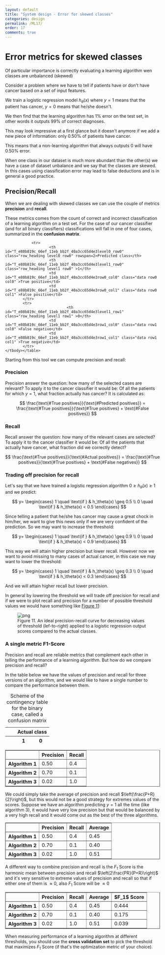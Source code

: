 ```yaml
---
layout: default
title: "System design - Error for skewed classes"
categories: design
permalink: /ML17/
order: 17
comments: true
---
```


# Error metrics for skewed classes
Of particular importance is correctly evaluating a learning algorithm wen classes are unbalanced (skewed)

Consider a problem where we have to tell if patients have or don't have cancer based on a set of input features.

We train a logistic regression model $h_\theta(x)$ where $y=1$ means that the patient has cancer, $y=0$ means that he/she doesn't.

We then find that the learning algorithm has $1\%$ error on the test set, in other words it outputs $99\%$ of correct diagnoses.

This may look impressive at a first glance but it doesn't anymore if we add a new piece of information: only $0.50\%$ of patients have cancer.

This means that a non-learning algorithm that always outputs $0$ will have $0.50\%$ error.

When one class in our dataset is much more abundant than the other(s) we have a case of dataset unbalance and we say that the classes are skewed. In this cases using classification error may lead to false deductions and is in general a good practice.

## Precision/Recall
When we are dealing with skewed classes we can use the couple of metrics **precision** and **recall**.

These metrics comes from the count of correct and incorrect classification of a learning algorithm on a test set. For the case of our cancer classifier (and for all binary classifiers) classifications will fall in one of four cases, summarized in the **confusion matrix**.




<style  type="text/css" >
</style><table id="T_e80b819c_66ef_11eb_bb2f_40a3cc65d4e3" ><caption>Scheme of the contingency table for the binary case, called a confusion matrix</caption><thead>    <tr>        <th class="blank" ></th>        <th class="blank level0" ></th>        <th class="col_heading level0 col0" colspan=2>Actual class</th>    </tr>    <tr>        <th class="blank" ></th>        <th class="blank level1" ></th>        <th class="col_heading level1 col0" >1</th>        <th class="col_heading level1 col1" >0</th>    </tr></thead><tbody>
                <tr>
                        <th id="T_e80b819c_66ef_11eb_bb2f_40a3cc65d4e3level0_row0" class="row_heading level0 row0" rowspan=2>Predicted class</th>
                        <th id="T_e80b819c_66ef_11eb_bb2f_40a3cc65d4e3level1_row0" class="row_heading level1 row0" >1</th>
                        <td id="T_e80b819c_66ef_11eb_bb2f_40a3cc65d4e3row0_col0" class="data row0 col0" >True positive</td>
                        <td id="T_e80b819c_66ef_11eb_bb2f_40a3cc65d4e3row0_col1" class="data row0 col1" >False positive</td>
            </tr>
            <tr>
                                <th id="T_e80b819c_66ef_11eb_bb2f_40a3cc65d4e3level1_row1" class="row_heading level1 row1" >0</th>
                        <td id="T_e80b819c_66ef_11eb_bb2f_40a3cc65d4e3row1_col0" class="data row1 col0" >False negative</td>
                        <td id="T_e80b819c_66ef_11eb_bb2f_40a3cc65d4e3row1_col1" class="data row1 col1" >True negative</td>
            </tr>
    </tbody></table>



Starting from this tool we can compute precision and recall:

### Precision
Precision answer the question: how many of the selected cases are relevant? To apply it to the cancer classifier it would be: Of all the patients for which $y=1$, what fraction actually has cancer? It is calculated as:

$$
\frac{\text{#True positives}}{\text{#Predicted positives}} = \frac{\text{#True positives}}{\text{#True positives} + \text{#False positives}}
$$

### Recall
Recall answer the question: how many of the relevant cases are selected? To apply it to the cancer classifier it would be: Of all the patients that actually have cancer, what fraction did we correctly detect?

$$
\frac{\text{#True positives}}{\text{#Actual positives}} = \frac{\text{#True positives}}{\text{#True positives} + \text{#False negatives}}
$$

### Trading off precision for recall
Let's say that we have trained a logistic regression algorithm $0 \geq h_\theta(x) \geq 1$ and we predict:

$$
y=
\begin{cases}
1 \quad \text{if } & h_\theta(x) \geq 0.5 \\
0 \quad \text{if } & h_\theta(x) < 0.5
\end{cases}
$$

Since telling a patient that he/she has cancer may cause a great chock in him/her, we want to give this news only if we are very confident of the prediction. So we may want to increase the threshold:

$$
y=
\begin{cases}
1 \quad \text{if } & h_\theta(x) \geq 0.9 \\
0 \quad \text{if } & h_\theta(x) < 0.9
\end{cases}
$$

This way we will attain higher precision but lower recall. However now we want to avoid missing to many cases of actual cancer, in this case we may want to lower the threshold:

$$
y=
\begin{cases}
1 \quad \text{if } & h_\theta(x) \geq 0.3 \\
0 \quad \text{if } & h_\theta(x) < 0.3
\end{cases}
$$

And we will attain higher recall but lower precision.

In general by lowering the threshold we will trade off precision for recall and if we were to plot recall and precision for a number of possible threshold values we would have something like <a href="#prerec">Figure 11</a>:


    

<figure id="prerec">
    <img src="{{site.baseurl}}/pages/ML-17-SkewedClasses_files/ML-17-SkewedClasses_6_0.png" alt="png">
    <figcaption>Figure 11. An ideal precision-recall curve for decreasing values of threshold (lef-to-right) applied to a logistic regression output scores compared to the actual classes.</figcaption>
</figure>

### A single metric F1-Score
Precision and recall are reliable metrics that complement each other in telling the performance of a learning algorithm. But how do we compare precision and recall? 

In the table below we have the values of precision and recall for three versions of an algorithm, and we would like to have a single number to compare the performance between them.




<div>
<style scoped>
    .dataframe tbody tr th:only-of-type {
        vertical-align: middle;
    }

    .dataframe tbody tr th {
        vertical-align: top;
    }

    .dataframe thead th {
        text-align: right;
    }
</style>
<table border="1" class="dataframe">
  <thead>
    <tr style="text-align: right;">
      <th></th>
      <th>Precision</th>
      <th>Recall</th>
    </tr>
  </thead>
  <tbody>
    <tr>
      <th>Algorithm 1</th>
      <td>0.50</td>
      <td>0.4</td>
    </tr>
    <tr>
      <th>Algorithm 2</th>
      <td>0.70</td>
      <td>0.1</td>
    </tr>
    <tr>
      <th>Algorithm 3</th>
      <td>0.02</td>
      <td>1.0</td>
    </tr>
  </tbody>
</table>
</div>



We could simply take the average of precision and recall $\left(\frac{P+R}{2}\right)$, but this would not be a good strategy for extremes values of the scores. Suppose we have an algorithm predicting $y=1$ all the time (like algorithm 3), it would have very low precision but that would be balanced by a very high recall and it would come out as the best of the three algorithms.




<div>
<style scoped>
    .dataframe tbody tr th:only-of-type {
        vertical-align: middle;
    }

    .dataframe tbody tr th {
        vertical-align: top;
    }

    .dataframe thead th {
        text-align: right;
    }
</style>
<table border="1" class="dataframe">
  <thead>
    <tr style="text-align: right;">
      <th></th>
      <th>Precision</th>
      <th>Recall</th>
      <th>Average</th>
    </tr>
  </thead>
  <tbody>
    <tr>
      <th>Algorithm 1</th>
      <td>0.50</td>
      <td>0.4</td>
      <td>0.45</td>
    </tr>
    <tr>
      <th>Algorithm 2</th>
      <td>0.70</td>
      <td>0.1</td>
      <td>0.40</td>
    </tr>
    <tr>
      <th>Algorithm 3</th>
      <td>0.02</td>
      <td>1.0</td>
      <td>0.51</td>
    </tr>
  </tbody>
</table>
</div>



A different way to combine precision and recall is the $F_1$ Score is the harmonic mean between precision and recall $\left(2\frac{PR}{P+R}\right)$ and it's very sensitive to extreme values of precision and recall so that if either one of them is $\approx 0$, also $F_1$ Score will be $\approx 0$




<div>
<style scoped>
    .dataframe tbody tr th:only-of-type {
        vertical-align: middle;
    }

    .dataframe tbody tr th {
        vertical-align: top;
    }

    .dataframe thead th {
        text-align: right;
    }
</style>
<table border="1" class="dataframe">
  <thead>
    <tr style="text-align: right;">
      <th></th>
      <th>Precision</th>
      <th>Recall</th>
      <th>Average</th>
      <th>$F_1$ Score</th>
    </tr>
  </thead>
  <tbody>
    <tr>
      <th>Algorithm 1</th>
      <td>0.50</td>
      <td>0.4</td>
      <td>0.45</td>
      <td>0.444</td>
    </tr>
    <tr>
      <th>Algorithm 2</th>
      <td>0.70</td>
      <td>0.1</td>
      <td>0.40</td>
      <td>0.175</td>
    </tr>
    <tr>
      <th>Algorithm 3</th>
      <td>0.02</td>
      <td>1.0</td>
      <td>0.51</td>
      <td>0.039</td>
    </tr>
  </tbody>
</table>
</div>



When measuring performance of a learning algorithm at different thresholds, you should use the **cross validation set** to pick the threshold that maximizes $F_1$ Score (if that's the optimization metric of your choice).
